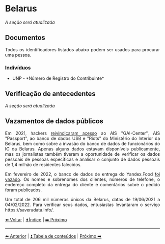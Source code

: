 <h1>Belarus</h1>

<p><i>A seção será atualizada</i></p>

<h2>Documentos</h2>

<p align="justify">Todos os identificadores listados abaixo podem ser usados para procurar uma pessoa.</p>

<h3>Indivíduos</h3>
<ul>
  <li>UNP - *Número de Registro do Contribuinte*</li>
</ul>

<h2>Verificação de antecedentes</h2>

<p><i>A seção será atualizada</i></p>

<h2>Vazamentos de dados públicos</h2>

<p align="justify">Em 2021, hackers <a href="https://meduza.io/feature/2021/08/27/belorusskie-kiberpartizanu-kazhetsya-vzlomali-bazy-dannyh-mvd-i-uzhe-mesyats-publikuyut-komprometiruyuschuyu-silovikov-informatsiyu">reivindicaram acesso</a> ao AIS "GAI-Center", AIS "Passport", ao banco de dados USB e "Riots" do Ministério do Interior da Belarus, bem como sobre a invasão do banco de dados de funcionários do IC da Belarus. Apenas alguns dados estavam disponíveis publicamente, mas os jornalistas também tiveram a oportunidade de verificar os dados pessoais de pessoas específicas e analisar o conjunto de dados pessoais de 1,4 milhão de residentes falecidos.</p>

<p align="justify">Em fevereiro de 2022, o banco de dados de entrega do Yandex.Food <a href="http://habr.com/ru/news/t/654039/">foi vazado</a>.
Os nomes e sobrenomes dos clientes, números de telefone, o endereço completo da entrega do cliente e comentários sobre o pedido foram publicados.</p>

<p align="justify">Um total de 206 mil números únicos da Belarus, datas de 19/06/2021 a 04/02/2022.
Para verificar seus dados, entusiastas levantaram o serviço https://saverudata.info/.</p>

<p align="justify">
<a href="./ukraine.md">⬅️ Voltar</a> | 
<a href="../README.md">⏫ Índice</a> | 
<a href="./kazakhstan.md">➡️ Próximo</a>
</p>

<hr>

[⬅️ Anterior](25-ucrania.md) | [⏫ Tabela de conteúdos](../README.md) | [Próximo ➡️]()
